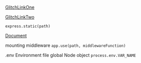 

[GlitchLinkOne](https://glitch.com/edit/#!/coffee-marimba-1?path=server.js:11:31)


[GlitchLinkTwo](https://glitch.com/edit/#!/caterwauling-paddleboat?path=myApp.js:11:20)


`express.static(path)`

[Document](https://expressjs.com/en/starter/static-files.html)

mounting middleware
`app.use(path, middlewareFunction)`


.env Environment file
global Node object
`process.env.VAR_NAME`

